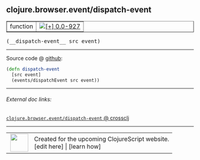 ## clojure.browser.event/dispatch-event



 <table border="1">
<tr>
<td>function</td>
<td><a href="https://github.com/cljsinfo/cljs-api-docs/tree/0.0-927"><img valign="middle" alt="[+] 0.0-927" title="Added in 0.0-927" src="https://img.shields.io/badge/+-0.0--927-lightgrey.svg"></a> </td>
</tr>
</table>


 <samp>
(__dispatch-event__ src event)<br>
</samp>

---







Source code @ [github](https://github.com/clojure/clojurescript/blob/r3153/src/cljs/clojure/browser/event.cljs#L77-L79):

```clj
(defn dispatch-event
  [src event]
  (events/dispatchEvent src event))
```

<!--
Repo - tag - source tree - lines:

 <pre>
clojurescript @ r3153
└── src
    └── cljs
        └── clojure
            └── browser
                └── <ins>[event.cljs:77-79](https://github.com/clojure/clojurescript/blob/r3153/src/cljs/clojure/browser/event.cljs#L77-L79)</ins>
</pre>

-->

---



###### External doc links:

[`clojure.browser.event/dispatch-event` @ crossclj](http://crossclj.info/fun/clojure.browser.event.cljs/dispatch-event.html)<br>

---

 <table>
<tr><td>
<img valign="middle" align="right" width="48px" src="http://i.imgur.com/Hi20huC.png">
</td><td>
Created for the upcoming ClojureScript website.<br>
[edit here] | [learn how]
</td></tr></table>

[edit here]:https://github.com/cljsinfo/cljs-api-docs/blob/master/cljsdoc/clojure.browser.event/dispatch-event.cljsdoc
[learn how]:https://github.com/cljsinfo/cljs-api-docs/wiki/cljsdoc-files

<!--

This information was too distracting to show to readers, but I'll leave it
commented here since it is helpful to:

- pretty-print the data used to generate this document
- and show how to retrieve that data



The API data for this symbol:

```clj
{:ns "clojure.browser.event",
 :name "dispatch-event",
 :type "function",
 :signature ["[src event]"],
 :source {:code "(defn dispatch-event\n  [src event]\n  (events/dispatchEvent src event))",
          :title "Source code",
          :repo "clojurescript",
          :tag "r3153",
          :filename "src/cljs/clojure/browser/event.cljs",
          :lines [77 79]},
 :full-name "clojure.browser.event/dispatch-event",
 :full-name-encode "clojure.browser.event/dispatch-event",
 :history [["+" "0.0-927"]]}

```

Retrieve the API data for this symbol:

```clj
;; from Clojure REPL
(require '[clojure.edn :as edn])
(-> (slurp "https://raw.githubusercontent.com/cljsinfo/cljs-api-docs/catalog/cljs-api.edn")
    (edn/read-string)
    (get-in [:symbols "clojure.browser.event/dispatch-event"]))
```

-->
